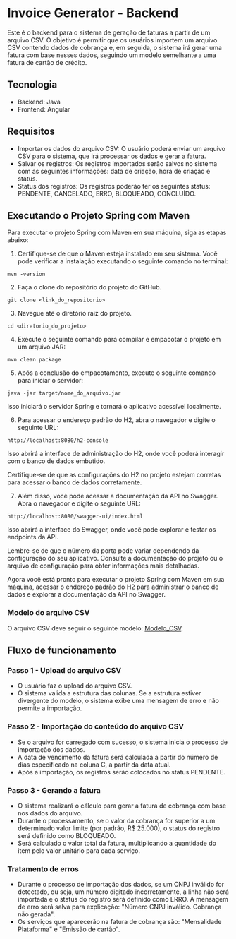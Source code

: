 # Invoice Generator - Backend

Este é o backend para o sistema de geração de faturas a partir de um arquivo CSV. O objetivo é permitir que os usuários importem um arquivo CSV contendo dados de cobrança e, em seguida, o sistema irá gerar uma fatura com base nesses dados, seguindo um modelo semelhante a uma fatura de cartão de crédito.

## Tecnologia

- Backend: Java
- Frontend: Angular

## Requisitos

- Importar os dados do arquivo CSV: O usuário poderá enviar um arquivo CSV para o sistema, que irá processar os dados e gerar a fatura.
- Salvar os registros: Os registros importados serão salvos no sistema com as seguintes informações: data de criação, hora de criação e status.
- Status dos registros: Os registros poderão ter os seguintes status: PENDENTE, CANCELADO, ERRO, BLOQUEADO, CONCLUÍDO.

## Executando o Projeto Spring com Maven

Para executar o projeto Spring com Maven em sua máquina, siga as etapas abaixo:

1. Certifique-se de que o Maven esteja instalado em seu sistema. Você pode verificar a instalação executando o seguinte comando no terminal:

```
mvn -version
```

2. Faça o clone do repositório do projeto do GitHub.

```
git clone <link_do_repositorio>
```

3. Navegue até o diretório raiz do projeto.

```
cd <diretorio_do_projeto>
```

4. Execute o seguinte comando para compilar e empacotar o projeto em um arquivo JAR:

```
mvn clean package
```

5. Após a conclusão do empacotamento, execute o seguinte comando para iniciar o servidor:

```
java -jar target/nome_do_arquivo.jar
```

Isso iniciará o servidor Spring e tornará o aplicativo acessível localmente.

6. Para acessar o endereço padrão do H2, abra o navegador e digite o seguinte URL:

```
http://localhost:8080/h2-console
```

Isso abrirá a interface de administração do H2, onde você poderá interagir com o banco de dados embutido.

Certifique-se de que as configurações do H2 no projeto estejam corretas para acessar o banco de dados corretamente.

7. Além disso, você pode acessar a documentação da API no Swagger. Abra o navegador e digite o seguinte URL:

```
http://localhost:8080/swagger-ui/index.html
```

Isso abrirá a interface do Swagger, onde você pode explorar e testar os endpoints da API.

Lembre-se de que o número da porta pode variar dependendo da configuração do seu aplicativo. Consulte a documentação do projeto ou o arquivo de configuração para obter informações mais detalhadas.

Agora você está pronto para executar o projeto Spring com Maven em sua máquina, acessar o endereço padrão do H2 para administrar o banco de dados e explorar a documentação da API no Swagger.

### Modelo do arquivo CSV

O arquivo CSV deve seguir o seguinte modelo: [Modelo_CSV](https://docs.google.com/spreadsheets/d/1kwpgti04D1DJwyvXV0iS6wvgyDJXXLiZ2mYhrozv2HM/edit?usp=sharing).

## Fluxo de funcionamento

### Passo 1 - Upload do arquivo CSV

- O usuário faz o upload do arquivo CSV.
- O sistema valida a estrutura das colunas. Se a estrutura estiver divergente do modelo, o sistema exibe uma mensagem de erro e não permite a importação.

### Passo 2 - Importação do conteúdo do arquivo CSV

- Se o arquivo for carregado com sucesso, o sistema inicia o processo de importação dos dados.
- A data de vencimento da fatura será calculada a partir do número de dias especificado na coluna C, a partir da data atual.
- Após a importação, os registros serão colocados no status PENDENTE.

### Passo 3 - Gerando a fatura

- O sistema realizará o cálculo para gerar a fatura de cobrança com base nos dados do arquivo.
- Durante o processamento, se o valor da cobrança for superior a um determinado valor limite (por padrão, R$ 25.000), o status do registro será definido como BLOQUEADO.
- Será calculado o valor total da fatura, multiplicando a quantidade do item pelo valor unitário para cada serviço.

### Tratamento de erros

- Durante o processo de importação dos dados, se um CNPJ inválido for detectado, ou seja, um número digitado incorretamente, a linha não será importada e o status do registro será definido como ERRO. A mensagem de erro será salva para explicação: "Número CNPJ inválido. Cobrança não gerada".
- Os serviços que aparecerão na fatura de cobrança são: "Mensalidade Plataforma" e "Emissão de cartão".
